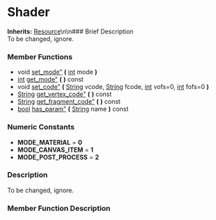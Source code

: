 #  Shader  
**Inherits:** [Resource](class_resource)\\n\\n###  Brief Description  
To be changed, ignore.
###  Member Functions 
  * void [set_mode"](#set_mode) **(** [int](class_int) mode  **)**
  * [int](class_int) [get_mode"](#get_mode) **(** **)** const
  * void [set_code"](#set_code) **(** [String](class_string) vcode, [String](class_string) fcode, [int](class_int) vofs=0, [int](class_int) fofs=0  **)**
  * [String](class_string) [get_vertex_code"](#get_vertex_code) **(** **)** const
  * [String](class_string) [get_fragment_code"](#get_fragment_code) **(** **)** const
  * [bool](class_bool) [has_param"](#has_param) **(** [String](class_string) name  **)** const
###  Numeric Constants  
  * **MODE_MATERIAL** = **0**
  * **MODE_CANVAS_ITEM** = **1**
  * **MODE_POST_PROCESS** = **2**
###  Description  
To be changed, ignore.
###  Member Function Description  
